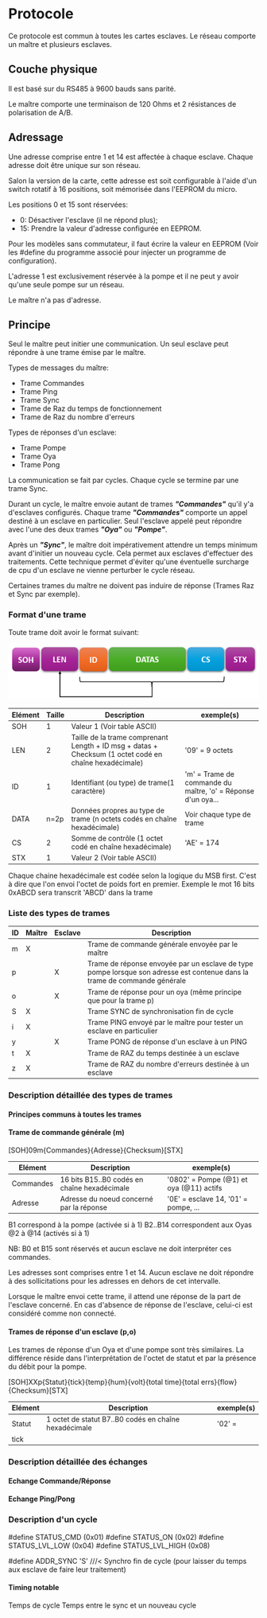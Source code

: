 # Protocole

Ce protocole est commun à toutes les cartes esclaves.
Le réseau comporte un maître et plusieurs esclaves. 

## Couche physique

Il est basé sur du RS485 à 9600 bauds sans parité.

Le maître comporte une terminaison de 120 Ohms et 2 résistances de polarisation de A/B.

## Adressage

Une adresse comprise entre 1 et 14 est affectée à chaque esclave. Chaque adresse doit être unique sur son réseau.

Salon la version de la carte, cette adresse est soit configurable à l'aide d'un switch rotatif à 16 positions, soit mémorisée dans l'EEPROM du micro.

Les positions 0 et 15 sont réservées:
- 0: Désactiver l'esclave (il ne répond plus);
- 15: Prendre la valeur d'adresse configurée en EEPROM.

Pour les modèles sans commutateur, il faut écrire la valeur en EEPROM (Voir les #define du programme associé pour injecter un programme de configuration).

L'adresse 1 est exclusivement réservée à la pompe et il ne peut y avoir qu'une seule pompe sur un réseau.

Le maître n'a pas d'adresse.

## Principe

Seul le maître peut initier une communication. Un seul esclave peut répondre à une trame émise par le maître.

Types de messages du maître:

- Trame Commandes
- Trame Ping
- Trame Sync
- Trame de Raz du temps de fonctionnement
- Trame de Raz du nombre d'erreurs

Types de réponses d'un esclave:

- Trame Pompe
- Trame Oya
- Trame Pong

La communication se fait par cycles. Chaque cycle se termine par une trame Sync.

Durant un cycle, le maître envoie autant de trames __*"Commandes"*__ qu'il y'a d'esclaves configurés. Chaque trame __*"Commandes"*__ comporte un appel destiné à un esclave en particulier. Seul l'esclave appelé peut répondre avec l'une des deux trames __*"Oya"*__ ou __*"Pompe"*__.

Après un __*"Sync"*__, le maître doit impérativement attendre un temps minimum avant d'initier un nouveau cycle. Cela permet aux esclaves d'effectuer des traitements.
Cette technique permet d'éviter qu'une éventuelle surcharge de cpu d'un esclave ne vienne perturber le cycle réseau.

Certaines trames du maître ne doivent pas induire de réponse (Trames Raz et Sync par exemple).

### Format d'une trame

Toute trame doit avoir le format suivant:

![Trame](./images/trame.png)

Elément | Taille | Description | exemple(s)
--- | --- | --- | ---
SOH | 1 | Valeur 1 (Voir table ASCII) | 
LEN | 2 | Taille de la trame comprenant Length + ID msg + datas + Checksum (1 octet codé en chaîne hexadécimale) | '09' = 9 octets
ID | 1 | Identifiant (ou type) de trame(1 caractère) | 'm' = Trame de commande du maître, 'o' = Réponse d'un oya...
DATA | n=2p | Données propres au type de trame (n octets codés en chaîne hexadécimale) |  Voir chaque type de trame
CS | 2 | Somme de contrôle (1 octet codé en chaîne hexadécimale) | 'AE' = 174
STX | 1 | Valeur 2 (Voir table ASCII) |

Chaque chaine hexadécimale est codée selon la logique du MSB first. C'est à dire que l'on envoi l'octet de poids fort en premier.
Exemple le mot 16 bits 0xABCD sera transcrit 'ABCD' dans la trame

### Liste des types de trames

ID | Maître | Esclave | Description
--- | --- | --- | ---
m | X | | Trame de commande générale envoyée par le maître
p | | X | Trame de réponse envoyée par un esclave de type pompe lorsque son adresse est contenue dans la trame de commande générale
o | | X | Trame de réponse pour un oya (même principe que pour la trame p)
S | X | | Trame SYNC de synchronisation fin de cycle
i | X | | Trame PING envoyé par le maître pour tester un esclave en particulier
y | | X | Trame PONG de réponse d'un esclave à un PING
t | X | | Trame de RAZ du temps destinée à un esclave
z | X | | Trame de RAZ du nombre d'erreurs destinée à un esclave

### Description détaillée des types de trames

#### Principes communs à toutes les trames



#### Trame de commande générale (m)

[SOH]09m{Commandes}{Adresse}{Checksum}[STX]

Elément | Description | exemple(s)
--- | --- | ---
Commandes | 16 bits B15..B0 codés en chaîne hexadécimale | '0802' = Pompe (@1) et oya (@11) actifs
Adresse| Adresse du noeud concerné par la réponse | '0E' = esclave 14, '01' = pompe, ...

B1 correspond à la pompe (activée si à 1)
B2..B14 correspondent aux Oyas @2 à @14 (activés si à 1)

NB: B0 et B15 sont réservés et aucun esclave ne doit interpréter ces commandes.

Les adresses sont comprises entre 1 et 14. Aucun esclave ne doit répondre à des sollicitations pour les adresses en dehors de cet intervalle.

Lorsque le maître envoi cette trame, il attend une réponse de la part de l'esclave concerné. En cas d'absence de réponse de l'esclave, celui-ci est considéré comme non connecté.

#### Trames de réponse d'un esclave (p,o)

Les trames de réponse d'un Oya et d'une pompe sont très similaires.
La différence réside dans l'interprétation de l'octet de statut et par la présence du débit pour la pompe.

[SOH]XXp{Statut}{tick}{temp}{hum}{volt}{total time}{total errs}{flow}{Checksum}[STX]

Elément | Description | exemple(s)
--- | --- | ---
Statut | 1 octet de statut B7..B0 codés en chaîne hexadécimale | '02' = 
tick |  | 


### Description détaillée des échanges

#### Echange Commande/Réponse

#### Echange Ping/Pong

### Description d'un cycle


#define STATUS_CMD     		(0x01)
#define STATUS_ON     		(0x02)
#define STATUS_LVL_LOW    	(0x04)
#define STATUS_LVL_HIGH   	(0x08)


#define ADDR_SYNC		'S'		///< Synchro fin de cycle (pour laisser du temps aux esclave de faire leur traitement)

#### Timing notable

Temps de cycle
Temps entre le sync et un nouveau cycle

